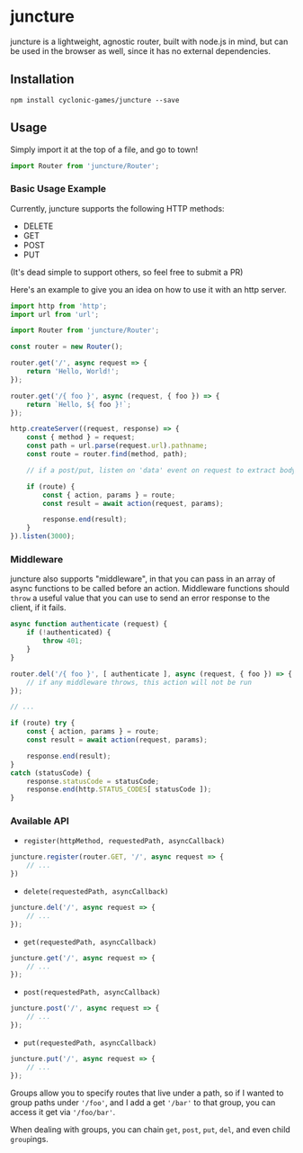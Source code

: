 # juncture

juncture is a lightweight, agnostic router, built with node.js in mind, 
but can be used in the browser as well, since it has no external dependencies.

## Installation

```
npm install cyclonic-games/juncture --save
```

## Usage

Simply import it at the top of a file, and go to town!

```javascript
import Router from 'juncture/Router';
```

### Basic Usage Example

Currently, juncture supports the following HTTP methods:

- DELETE
- GET
- POST
- PUT

(It's dead simple to support others, so feel free to submit a PR)

Here's an example to give you an idea on how to use it with an http server.

```javascript
import http from 'http';
import url from 'url';

import Router from 'juncture/Router';

const router = new Router();

router.get('/', async request => {
    return 'Hello, World!';
});

router.get('/{ foo }', async (request, { foo }) => {
    return `Hello, ${ foo }!`;
});

http.createServer((request, response) => {
    const { method } = request;
    const path = url.parse(request.url).pathname;
    const route = router.find(method, path);

    // if a post/put, listen on 'data' event on request to extract body

    if (route) {
        const { action, params } = route;
        const result = await action(request, params);

        response.end(result);
    }
}).listen(3000);
```

### Middleware
juncture also supports "middleware", in that you can pass in an array of async functions 
to be called before an action. Middleware functions should `throw` a useful value that you 
can use to send an error response to the client, if it fails.

```javascript
async function authenticate (request) {
    if (!authenticated) {
        throw 401;
    }
}

router.del('/{ foo }', [ authenticate ], async (request, { foo }) => {
    // if any middleware throws, this action will not be run
});

// ...

if (route) try {
    const { action, params } = route;
    const result = await action(request, params);

    response.end(result);
}
catch (statusCode) {
    response.statusCode = statusCode;
    response.end(http.STATUS_CODES[ statusCode ]);
}
```

### Available API

- `register(httpMethod, requestedPath, asyncCallback)`
```javascript
juncture.register(router.GET, '/', async request => {
    // ...
})
```

- `delete(requestedPath, asyncCallback)`
```javascript
juncture.del('/', async request => {
    // ...
});
```

- `get(requestedPath, asyncCallback)`
```javascript
juncture.get('/', async request => {
    // ...
});
```

- `post(requestedPath, asyncCallback)`
```javascript
juncture.post('/', async request => {
    // ...
});
```

- `put(requestedPath, asyncCallback)`
```javascript
juncture.put('/', async request => {
    // ...
});
```

Groups allow you to specify routes that live under a path, so if I wanted to group paths under `'/foo'`, and I add a get `'/bar'` to that group, you can access it get via `'/foo/bar'`.

When dealing with groups, you can chain `get`, `post`, `put`, `del`, and even child `group`ings.
